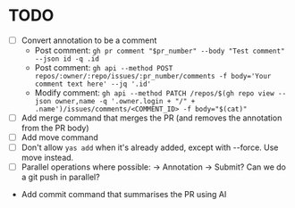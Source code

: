 # TODO

* [ ] Convert annotation to be a comment
  * Post comment: `gh pr comment "$pr_number" --body "Test comment" --json id -q .id`
  * Post comment: `gh api --method POST repos/:owner/:repo/issues/:pr_number/comments -f body='Your comment text here' --jq '.id'`
  * Modify comment: `gh api --method PATCH /repos/$(gh repo view --json owner,name -q '.owner.login + "/" + .name')/issues/comments/<COMMENT_ID> -f body="$(cat)"`
* [ ] Add merge command that merges the PR (and removes the annotation from the PR body)
* [ ] Add move command
* [ ] Don't allow `yas add` when it's already added, except with --force. Use move instead.
* [ ] Parallel operations where possible:
    -> Annotation
    -> Submit? Can we do a git push in parallel?
* Add commit command that summarises the PR using AI
